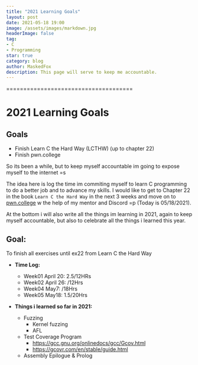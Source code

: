 ```yaml
---
title: "2021 Learning Goals"
layout: post
date: 2021-05-18 19:00
image: /assets/images/markdown.jpg
headerImage: false
tag:
- C
- Programming
star: true
category: blog
author: MaskedFox
description: This page will serve to keep me accountable.
---
```


=====================================
# 2021 Learning Goals
## Goals
- Finish Learn C the Hard Way (LCTHW) (up to chapter 22)
- Finish pwn.college

So its been a while, but to keep myself accountable im going to expose myself to the internet =s

The idea here is log the time im commiting myself to learn C programming to do a better job and to advance my skills. I would like to get to Chapter 22 in the book `Learn C the Hard Way` in the next 3 weeks and move on to [pwn.college](https://pwn.college) w the help of my mentor and Discord =p (Today is 05/18/2021).

At the bottom i will also write all the things im learning in 2021, again to keep myself accountable, but also to celebrate all the things i learned this year.

## **Goal:** 
To finish all exercises until ex22 from Learn C the Hard Way

- **Time Log:**
  - Week01 April 20: 2.5/12HRs
  - Week02 April 26: /12Hrs
  - Week04 May7: /18Hrs
  - Week05 May18: 1.5/20Hrs

- **Things i learned so far in 2021:**
  - Fuzzing
    - Kernel fuzzing
    - AFL
  - Test Coverage Program
      - https://gcc.gnu.org/onlinedocs/gcc/Gcov.html 
      - https://gcovr.com/en/stable/guide.html
  - Assembly Epilogue & Prolog